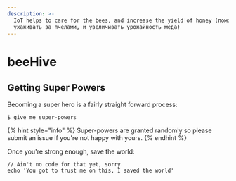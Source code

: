 ```yaml
---
description: >-
  IoT helps to care for the bees, and increase the yield of honey (помогает
  ухаживать за пчелами, и увеличивать урожайность меда)
---
```


# beeHive

## Getting Super Powers

Becoming a super hero is a fairly straight forward process:

```
$ give me super-powers
```

{% hint style="info" %}
 Super-powers are granted randomly so please submit an issue if you're not happy with yours.
{% endhint %}

Once you're strong enough, save the world:

```
// Ain't no code for that yet, sorry
echo 'You got to trust me on this, I saved the world'
```



